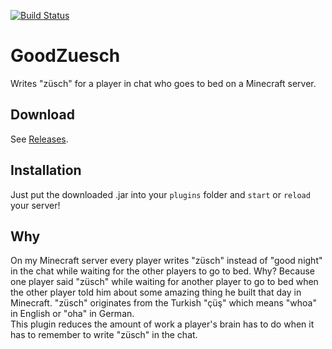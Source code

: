 [![Build Status](https://travis-ci.org/Dargmuesli/good-zuesch.svg?branch=master)](https://travis-ci.org/Dargmuesli/good-zuesch)

# GoodZuesch
Writes "züsch" for a player in chat who goes to bed on a Minecraft server.

## Download
See [Releases](https://github.com/Dargmuesli/good-zuesch/releases "Releases").

## Installation
Just put the downloaded .jar into your `plugins` folder and `start` or `reload` your server!

## Why
On my Minecraft server every player writes "züsch" instead of "good night" in the chat while waiting for the other players to go to bed. Why? Because one player said "züsch" while waiting for another player to go to bed when the other player told him about some amazing thing he built that day in Minecraft. "züsch" originates from the Turkish "çüş" which means "whoa" in English or "oha" in German.  
This plugin reduces the amount of work a player's brain has to do when it has to remember to write "züsch" in the chat.
